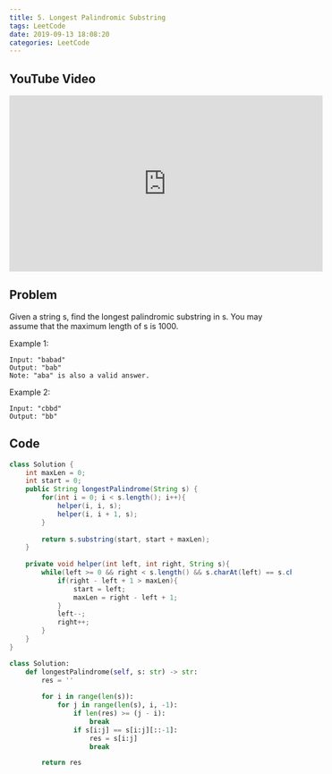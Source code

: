 ```yaml
---
title: 5. Longest Palindromic Substring
tags: LeetCode
date: 2019-09-13 18:08:20
categories: LeetCode
---
```

## YouTube Video
<iframe width="560" height="315" src="https://www.youtube.com/embed/QhFkiwPLvHg" frameborder="0" allow="accelerometer; autoplay; encrypted-media; gyroscope; picture-in-picture" allowfullscreen></iframe>

## Problem
Given a string s, find the longest palindromic substring in s. You may assume that the maximum length of s is 1000.

Example 1:
```
Input: "babad"
Output: "bab"
Note: "aba" is also a valid answer.
```
Example 2:
```
Input: "cbbd"
Output: "bb"
```

## Code

```java
class Solution {
    int maxLen = 0;
    int start = 0;
    public String longestPalindrome(String s) {
        for(int i = 0; i < s.length(); i++){
            helper(i, i, s);
            helper(i, i + 1, s);
        }
        
        return s.substring(start, start + maxLen);
    }
    
    private void helper(int left, int right, String s){
        while(left >= 0 && right < s.length() && s.charAt(left) == s.charAt(right)){
            if(right - left + 1 > maxLen){
                start = left;
                maxLen = right - left + 1;
            }
            left--;
            right++;
        }
    }
}
```

```python
class Solution:
    def longestPalindrome(self, s: str) -> str:
        res = ''
        
        for i in range(len(s)):
            for j in range(len(s), i, -1):
                if len(res) >= (j - i):
                    break
                if s[i:j] == s[i:j][::-1]:
                    res = s[i:j]
                    break

        return res
```